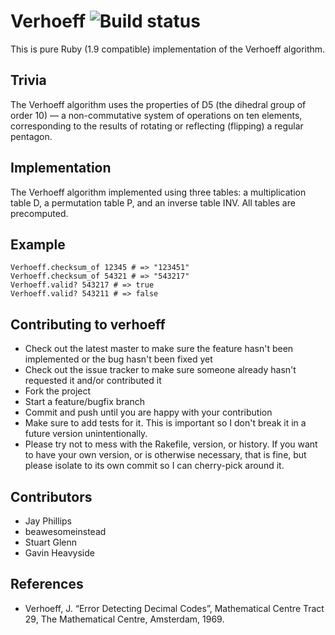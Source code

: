 # Verhoeff ![Build status](http://travis-ci.org/bai/verhoeff.png)

This is pure Ruby (1.9 compatible) implementation of the Verhoeff algorithm.

## Trivia

The Verhoeff algorithm uses the properties of D5 (the dihedral group of order 10) — a non-commutative system of operations on ten elements, corresponding to the results of rotating or reflecting (flipping) a regular pentagon.

## Implementation

The Verhoeff algorithm implemented using three tables: a multiplication table D, a permutation table P, and an inverse table INV. All tables are precomputed.

## Example

    Verhoeff.checksum_of 12345 # => "123451"
    Verhoeff.checksum_of 54321 # => "543217"
    Verhoeff.valid? 543217 # => true
    Verhoeff.valid? 543211 # => false

## Contributing to verhoeff

* Check out the latest master to make sure the feature hasn't been implemented or the bug hasn't been fixed yet
* Check out the issue tracker to make sure someone already hasn't requested it and/or contributed it
* Fork the project
* Start a feature/bugfix branch
* Commit and push until you are happy with your contribution
* Make sure to add tests for it. This is important so I don't break it in a future version unintentionally.
* Please try not to mess with the Rakefile, version, or history. If you want to have your own version, or is otherwise necessary, that is fine, but please isolate to its own commit so I can cherry-pick around it.

## Contributors

* Jay Phillips
* beawesomeinstead
* Stuart Glenn
* Gavin Heavyside

## References

  * Verhoeff, J. “Error Detecting Decimal Codes”, Mathematical Centre Tract 29, The Mathematical Centre, Amsterdam, 1969.
